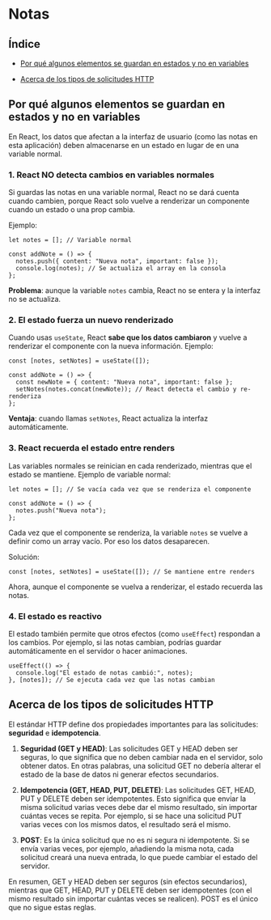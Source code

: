 # Notas

## Índice

- [Por qué algunos elementos se guardan en estados y no en variables](#Por-que-algunos-elementos-se-guardan-en-estados-y-no-en-variables)

- [Acerca de los tipos de solicitudes HTTP](#Acerca-de-los-tipos-de-solicitudes-HTTP)

## Por qué algunos elementos se guardan en estados y no en variables

En React, los datos que afectan a la interfaz de usuario (como las notas en esta aplicación) deben almacenarse en un estado en lugar de en una variable normal.

### 1. React NO detecta cambios en variables normales

Si guardas las notas en una variable normal, React no se dará cuenta cuando cambien, porque React solo vuelve a renderizar un componente cuando un estado o una prop cambia.

Ejemplo:

```
let notes = []; // Variable normal

const addNote = () => {
  notes.push({ content: "Nueva nota", important: false });
  console.log(notes); // Se actualiza el array en la consola
};
```

**Problema**: aunque la variable `notes` cambia, React no se entera y la interfaz no se actualiza.

### 2. El estado fuerza un nuevo renderizado

Cuando usas `useState`, React **sabe que los datos cambiaron** y vuelve a renderizar el componente con la nueva información.
Ejemplo:

```
const [notes, setNotes] = useState([]);

const addNote = () => {
  const newNote = { content: "Nueva nota", important: false };
  setNotes(notes.concat(newNote)); // React detecta el cambio y re-renderiza
};
```

**Ventaja**: cuando llamas `setNotes`, React actualiza la interfaz automáticamente.

### 3. React recuerda el estado entre renders

Las variables normales se reinician en cada renderizado, mientras que el estado se mantiene.
Ejemplo de variable normal:

```
let notes = []; // Se vacía cada vez que se renderiza el componente

const addNote = () => {
  notes.push("Nueva nota");
};
```

Cada vez que el componente se renderiza, la variable `notes` se vuelve a definir como un array vacío. Por eso los datos desaparecen.

Solución:

```
const [notes, setNotes] = useState([]); // Se mantiene entre renders
```

Ahora, aunque el componente se vuelva a renderizar, el estado recuerda las notas.

### 4. El estado es reactivo

El estado también permite que otros efectos (como `useEffect`) respondan a los cambios. Por ejemplo, si las notas cambian, podrías guardar automáticamente en el servidor o hacer animaciones.

```
useEffect(() => {
  console.log("El estado de notas cambió:", notes);
}, [notes]); // Se ejecuta cada vez que las notas cambian
```

## Acerca de los tipos de solicitudes HTTP

El estándar HTTP define dos propiedades importantes para las solicitudes: **seguridad** e **idempotencia**.

1. **Seguridad (GET y HEAD)**: Las solicitudes GET y HEAD deben ser seguras, lo que significa que no deben cambiar nada en el servidor, solo obtener datos. En otras palabras, una solicitud GET no debería alterar el estado de la base de datos ni generar efectos secundarios.

2. **Idempotencia (GET, HEAD, PUT, DELETE)**: Las solicitudes GET, HEAD, PUT y DELETE deben ser idempotentes. Esto significa que enviar la misma solicitud varias veces debe dar el mismo resultado, sin importar cuántas veces se repita. Por ejemplo, si se hace una solicitud PUT varias veces con los mismos datos, el resultado será el mismo.

3. **POST**: Es la única solicitud que no es ni segura ni idempotente. Si se envía varias veces, por ejemplo, añadiendo la misma nota, cada solicitud creará una nueva entrada, lo que puede cambiar el estado del servidor.

En resumen, GET y HEAD deben ser seguros (sin efectos secundarios), mientras que GET, HEAD, PUT y DELETE deben ser idempotentes (con el mismo resultado sin importar cuántas veces se realicen). POST es el único que no sigue estas reglas.

